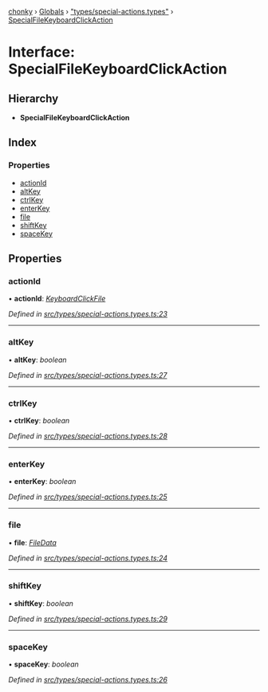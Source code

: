 [chonky](../README.md) › [Globals](../globals.md) › ["types/special-actions.types"](../modules/_types_special_actions_types_.md) › [SpecialFileKeyboardClickAction](_types_special_actions_types_.specialfilekeyboardclickaction.md)

# Interface: SpecialFileKeyboardClickAction

## Hierarchy

* **SpecialFileKeyboardClickAction**

## Index

### Properties

* [actionId](_types_special_actions_types_.specialfilekeyboardclickaction.md#actionid)
* [altKey](_types_special_actions_types_.specialfilekeyboardclickaction.md#altkey)
* [ctrlKey](_types_special_actions_types_.specialfilekeyboardclickaction.md#ctrlkey)
* [enterKey](_types_special_actions_types_.specialfilekeyboardclickaction.md#enterkey)
* [file](_types_special_actions_types_.specialfilekeyboardclickaction.md#file)
* [shiftKey](_types_special_actions_types_.specialfilekeyboardclickaction.md#shiftkey)
* [spaceKey](_types_special_actions_types_.specialfilekeyboardclickaction.md#spacekey)

## Properties

###  actionId

• **actionId**: *[KeyboardClickFile](../enums/_types_special_actions_types_.specialaction.md#keyboardclickfile)*

*Defined in [src/types/special-actions.types.ts:23](https://github.com/TimboKZ/Chonky/blob/84f690f/src/types/special-actions.types.ts#L23)*

___

###  altKey

• **altKey**: *boolean*

*Defined in [src/types/special-actions.types.ts:27](https://github.com/TimboKZ/Chonky/blob/84f690f/src/types/special-actions.types.ts#L27)*

___

###  ctrlKey

• **ctrlKey**: *boolean*

*Defined in [src/types/special-actions.types.ts:28](https://github.com/TimboKZ/Chonky/blob/84f690f/src/types/special-actions.types.ts#L28)*

___

###  enterKey

• **enterKey**: *boolean*

*Defined in [src/types/special-actions.types.ts:25](https://github.com/TimboKZ/Chonky/blob/84f690f/src/types/special-actions.types.ts#L25)*

___

###  file

• **file**: *[FileData](_types_files_types_.filedata.md)*

*Defined in [src/types/special-actions.types.ts:24](https://github.com/TimboKZ/Chonky/blob/84f690f/src/types/special-actions.types.ts#L24)*

___

###  shiftKey

• **shiftKey**: *boolean*

*Defined in [src/types/special-actions.types.ts:29](https://github.com/TimboKZ/Chonky/blob/84f690f/src/types/special-actions.types.ts#L29)*

___

###  spaceKey

• **spaceKey**: *boolean*

*Defined in [src/types/special-actions.types.ts:26](https://github.com/TimboKZ/Chonky/blob/84f690f/src/types/special-actions.types.ts#L26)*
